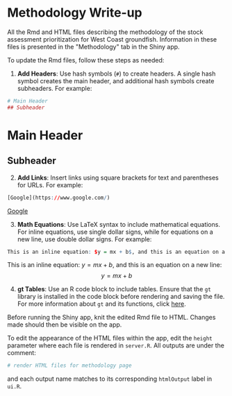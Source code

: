 # Methodology Write-up

All the Rmd and HTML files describing the methodology of the stock assessment prioritization for West Coast groundfish. Information in these files is presented in the "Methodology" tab in the Shiny app. 

To update the Rmd files, follow these steps as needed:

1. **Add Headers**: Use hash symbols (`#`) to create headers. A single hash symbol creates the main header, and additional hash symbols create subheaders. For example:

```r
# Main Header
## Subheader
```

# Main Header
## Subheader

2. **Add Links**: Insert links using square brackets for text and parentheses for URLs. For example:

```r
[Google](https://www.google.com/)
```
[Google](https://www.google.com)

3. **Math Equations**: Use LaTeX syntax to include mathematical equations. For inline equations, use single dollar signs, while for equations on a new line, use double dollar signs. For example:

```r
This is an inline equation: $y = mx + b$, and this is an equation on a new line: $$y = mx + b$$
```

This is an inline equation: $y = mx + b$, and this is an equation on a new line: $$y = mx + b$$

4. **gt Tables**: Use an R code block to include tables. Ensure that the `gt` library is installed in the code block before rendering and saving the file. For more information about `gt` and its functions, click [here](https://gt.rstudio.com/).

Before running the Shiny app, knit the edited Rmd file to HTML. Changes made should then be visible on the app.

To edit the appearance of the HTML files within the app, edit the `height` parameter where each file is rendered in `server.R`. All outputs are under the comment:

```r
# render HTML files for methodology page
```

and each output name matches to its corresponding `htmlOutput` label in `ui.R`.
